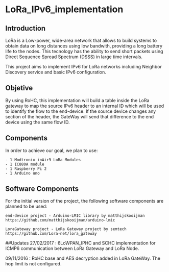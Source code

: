 # LoRa_IPv6_implementation

## Introduction

LoRa is a Low-power, wide-area network that allows to build systems to obtain data on long distances using low bandwith, providing a long battery life to the nodes. This tecnology has the ability to send short packets using Direct Sequence Spread Spectrum (DSSS) in large time intervals. 

This project aims to implement IPv6 for LoRa networks including  Neighbor Discovery service and basic IPv6 configuration. 

## Objetive

By using RoHC, this implementation will build a table inside the LoRa gateway to map the source IPv6 header to an internal ID which will be used to identify the flow to the end-device.  If the source device changes any section of the header, the GateWay will send that difference to the end device using the same flow ID.

## Components

In order to achieve our goal, we plan to use:

	- 1 Modtronix inAir9 LoRa Modules
	- 1 IC880A module
	- 1 Raspberry Pi 2
	- 1 Arduino uno

## Software Components 

For the initial version of the project, the following software components are planned to be used:

	end-device project - Arduino-LMIC library by matthijskooijman
	https://github.com/matthijskooijman/arduino-lmic

	LoraGateway project - LoRa Gateway project by semtech
	https://github.com/Lora-net/lora_gateway

##Updates
27/02/2017 : 6LoWPAN_IPHC and SCHC implementation for ICMP6 communication between LoRa Gateway and LoRa Node.

09/11/2016 : RoHC base and AES decryption added in LoRa GateWay. The hop limit is not configured.
